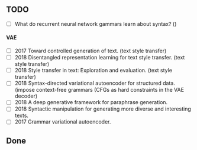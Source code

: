 ## TODO

- [ ] What do recurrent neural network gammars learn about syntax? ()

#### VAE

- [ ] 2017 Toward controlled generation of text.  (text style transfer)
- [ ] 2018 Disentangled representation learning for text style transfer. (text style transfer)
- [ ] 2018 Style transfer in text: Exploration and evaluation. (text style transfer)
- [ ] 2018 Syntax-directed variational autoencoder for structured data. (impose context-free grammars (CFGs as hard constraints in the VAE decoder)
- [ ] 2018 A deep generative framework for paraphrase generation.
- [ ] 2018 Syntactic manipulation for generating more diverse and interesting texts.
- [ ] 2017 Grammar variational autoencoder.

## Done 
